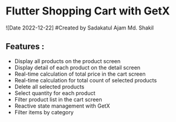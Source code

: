 # Flutter Shopping Cart with GetX

![Date 2022-12-22]
#Created by Sadakatul Ajam Md. Shakil



## Features :
*  Display all products on the product screen
*  Display detail of each product on the detail screen
*  Real-time calculation of total price in the cart screen
*  Real-time calculation for total count of selected products
*  Delete all selected products
*  Select quantity for each product
*  Filter product list in the cart screen
*  Reactive state management with GetX
*  Filter items by category